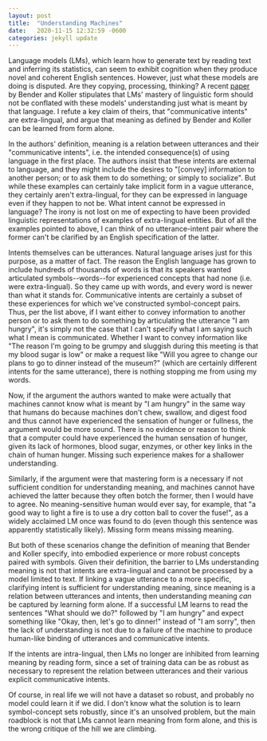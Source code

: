```yaml
---
layout: post
title:  "Understanding Machines"
date:   2020-11-15 12:32:59 -0600
categories: jekyll update
---
```


Language models (LMs), which learn how to generate text by reading text and inferring its statistics, can seem to exhibit cognition when they produce novel and coherent English sentences. However, just what these models are doing is disputed. Are they copying, processing, thinking? A recent [paper](https://www.aclweb.org/anthology/2020.acl-main.463/) by Bender and Koller stipulates that LMs' mastery of linguistic form should not be conflated with these models' understanding just what is meant by that language. I refute a key claim of theirs, that "communicative intents" are extra-lingual, and argue that meaning as defined by Bender and Koller can be learned from form alone.

In the authors' definition, meaning is a relation between utterances and their "communicative intents", i.e. the intended consequence(s) of using language in the first place. The authors insist that these intents are external to language, and they might include the desires to "[convey] information to another person; or to ask them to do something; or simply to socialize". But while these examples can certainly take implicit form in a vague utterance, they certainly aren't extra-lingual, for they can be expressed in language even if they happen to not be. What intent cannot be expressed in language? The irony is not lost on me of expecting to have been provided linguistic representations of examples of extra-lingual entities. But of all the examples pointed to above, I can think of no utterance-intent pair where the former can't be clarified by an English specification of the latter. 

Intents themselves can be utterances. Natural language arises just for this purpose, as a matter of fact. The reason the English language has grown to include hundreds of thousands of words is that its speakers wanted articulated symbols--words--for experienced concepts that had none (i.e. were extra-lingual). So they came up with words, and every word is newer than what it stands for. Communicative intents are certainly a subset of these experiences for which we've constructed symbol-concept pairs. Thus, per the list above, if I want either to convey information to another person or to ask them to do something by articulating the utterance "I am hungry", it's simply not the case that I can't specify what I am saying such what I mean is communicated. Whether I want to convey information like "The reason I'm going to be grumpy and sluggish during this meeting is that my blood sugar is low" or make a request like "Will you agree to change our plans to go to dinner instead of the museum?" (which are certainly different intents for the same utterance), there is nothing stopping me from using my words.

Now, if the argument the authors wanted to make were actually that machines cannot know what is meant by "I am hungry" in the same way that humans do because machines don't chew, swallow, and digest food and thus cannot have experienced the sensation of hunger or fullness, the argument would be more sound. There is no evidence or reason to think that a computer could have experienced the human sensation of hunger, given its lack of hormones, blood sugar, enzymes, or other key links in the chain of human hunger. Missing such experience makes for a shallower understanding.

Similarly, if the argument were that mastering form is a necessary if not sufficient condition for understanding meaning, and machines cannot have achieved the latter because they often botch the former, then I would have to agree. No meaning-sensitive human would ever say, for example, that "a good way to light a fire is to use a dry cotton ball to cover the fuse!", as a widely acclaimed LM once was found to do (even though this sentence was apparently statistically likely). Missing form means missing meaning.

But both of these scenarios change the definition of meaning that Bender and Koller specify, into embodied experience or more robust concepts paired with symbols. Given their definition, the barrier to LMs understanding meaning is not that intents are extra-lingual and cannot be processed by a model limited to text. If linking a vague utterance to a more specific, clarifying intent is sufficient for understanding meaning, since meaning is a relation between utterances and intents, then understanding meaning _can_ be captured by learning form alone. If a successful LM learns to read the sentences "What should we do?" followed by "I am hungry" and expect something like "Okay, then, let's go to dinner!" instead of "I am sorry", then the lack of understanding is not due to a failure of the machine to produce human-like binding of utterances and communicative intents.

If the intents are intra-lingual, then LMs no longer are inhibited from learning meaning by reading form, since a set of training data can be as robust as necessary to represent the relation between utterances and their various explicit communicative intents.

Of course, in real life we will not have a dataset so robust, and probably no model could learn it if we did. I don't know what the solution is to learn symbol-concept sets robustly, since it's an unsolved problem, but the main roadblock is not that LMs cannot learn meaning from form alone, and this is the wrong critique of the hill we are climbing.
